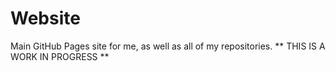 # Website
Main GitHub Pages site for me, as well as all of my repositories. ** THIS IS A WORK IN PROGRESS **
